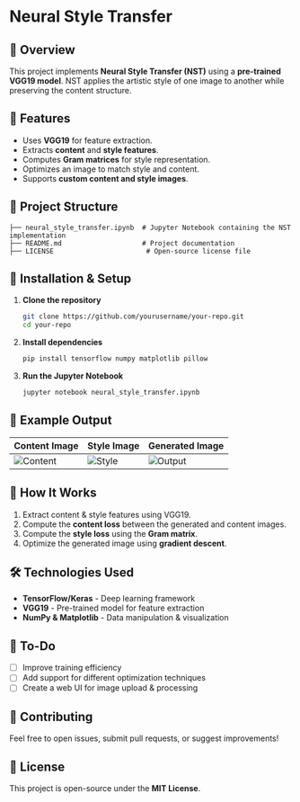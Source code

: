 # Neural Style Transfer

## 📌 Overview

This project implements **Neural Style Transfer (NST)** using a **pre-trained VGG19 model**. NST applies the artistic style of one image to another while preserving the content structure.

## 🚀 Features

- Uses **VGG19** for feature extraction.
- Extracts **content** and **style features**.
- Computes **Gram matrices** for style representation.
- Optimizes an image to match style and content.
- Supports **custom content and style images**.

## 📂 Project Structure

```
├── neural_style_transfer.ipynb  # Jupyter Notebook containing the NST implementation
├── README.md                    # Project documentation
├── LICENSE                       # Open-source license file
```

## 🔧 Installation & Setup

1. **Clone the repository**
   ```bash
   git clone https://github.com/yourusername/your-repo.git
   cd your-repo
   ```
2. **Install dependencies**
   ```bash
   pip install tensorflow numpy matplotlib pillow
   ```
3. **Run the Jupyter Notebook**
   ```bash
   jupyter notebook neural_style_transfer.ipynb
   ```

## 📸 Example Output

| Content Image | Style Image | Generated Image |
|--------------|------------|----------------|
| ![Content](images/content.jpg) | ![Style](images/style.jpg) | ![Output](images/output.jpg) |

## 📜 How It Works

1. Extract content & style features using VGG19.
2. Compute the **content loss** between the generated and content images.
3. Compute the **style loss** using the **Gram matrix**.
4. Optimize the generated image using **gradient descent**.

## 🛠 Technologies Used

- **TensorFlow/Keras** - Deep learning framework
- **VGG19** - Pre-trained model for feature extraction
- **NumPy & Matplotlib** - Data manipulation & visualization

## 📌 To-Do

- [ ] Improve training efficiency
- [ ] Add support for different optimization techniques
- [ ] Create a web UI for image upload & processing

## 📢 Contributing

Feel free to open issues, submit pull requests, or suggest improvements!

## 📜 License

This project is open-source under the **MIT License**.


